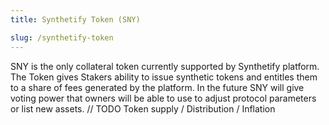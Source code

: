 ```yaml
---
title: Synthetify Token (SNY)

slug: /synthetify-token
---
```


SNY is the only collateral token currently supported by Synthetify platform. The Token gives Stakers ability to issue synthetic tokens and entitles them to a share of fees generated by the platform. In the future SNY will give voting power that owners will be able to use to adjust protocol parameters or list new assets.
// TODO Token supply / Distribution / Inflation
